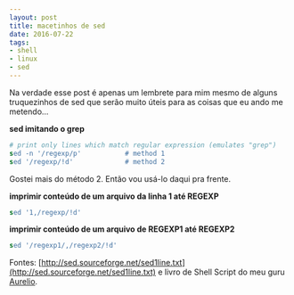```yaml
---
layout: post
title: macetinhos de sed
date: 2016-07-22
tags:
- shell
- linux
- sed
---
```


Na verdade esse post é apenas um lembrete para mim mesmo de alguns truquezinhos
de sed que serão muito úteis para as coisas que eu ando me metendo...

**sed imitando o grep**

```sed
# print only lines which match regular expression (emulates "grep")
sed -n '/regexp/p'           # method 1
sed '/regexp/!d'             # method 2
```

Gostei mais do método 2. Então vou usá-lo daqui pra frente.


**imprimir conteúdo de um arquivo da linha 1 até REGEXP**

```sed
sed '1,/regexp/!d'
```

**imprimir conteúdo de um arquivo de REGEXP1 até REGEXP2**

```sed
sed '/regexp1/,/regexp2/!d'
```


Fontes: [http://sed.sourceforge.net/sed1line.txt](http://sed.sourceforge.net/sed1line.txt) e livro de Shell Script do meu guru [Aurelio](http://aurelio.net).
